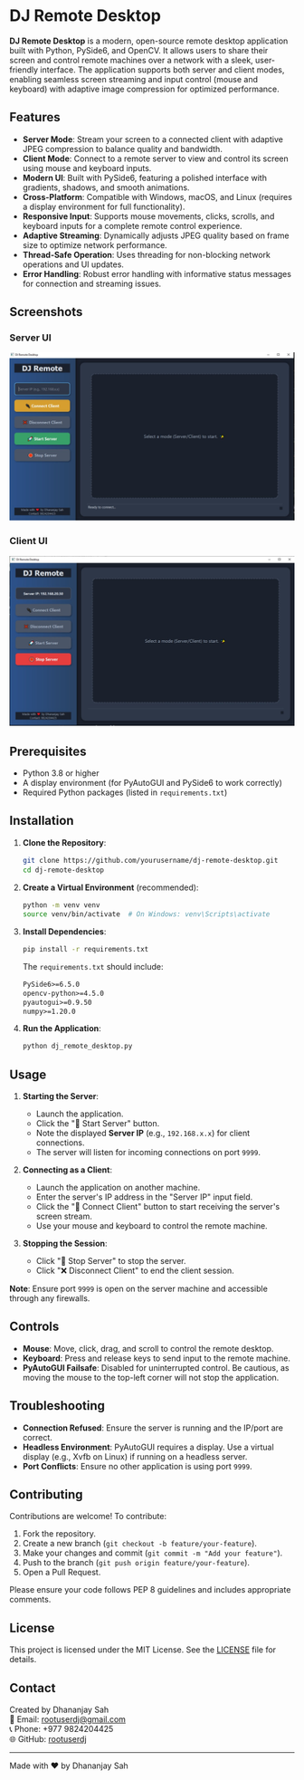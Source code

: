 # DJ Remote Desktop

**DJ Remote Desktop** is a modern, open-source remote desktop application built with Python, PySide6, and OpenCV. It allows users to share their screen and control remote machines over a network with a sleek, user-friendly interface. The application supports both server and client modes, enabling seamless screen streaming and input control (mouse and keyboard) with adaptive image compression for optimized performance.

## Features

- **Server Mode**: Stream your screen to a connected client with adaptive JPEG compression to balance quality and bandwidth.
- **Client Mode**: Connect to a remote server to view and control its screen using mouse and keyboard inputs.
- **Modern UI**: Built with PySide6, featuring a polished interface with gradients, shadows, and smooth animations.
- **Cross-Platform**: Compatible with Windows, macOS, and Linux (requires a display environment for full functionality).
- **Responsive Input**: Supports mouse movements, clicks, scrolls, and keyboard inputs for a complete remote control experience.
- **Adaptive Streaming**: Dynamically adjusts JPEG quality based on frame size to optimize network performance.
- **Thread-Safe Operation**: Uses threading for non-blocking network operations and UI updates.
- **Error Handling**: Robust error handling with informative status messages for connection and streaming issues.

## Screenshots

### Server UI
![Server UI](server.jpg)

### Client UI
![Client UI](client.jpg)


## Prerequisites

- Python 3.8 or higher
- A display environment (for PyAutoGUI and PySide6 to work correctly)
- Required Python packages (listed in `requirements.txt`)

## Installation

1. **Clone the Repository**:
   ```bash
   git clone https://github.com/yourusername/dj-remote-desktop.git
   cd dj-remote-desktop
   ```

2. **Create a Virtual Environment** (recommended):
   ```bash
   python -m venv venv
   source venv/bin/activate  # On Windows: venv\Scripts\activate
   ```

3. **Install Dependencies**:
   ```bash
   pip install -r requirements.txt
   ```

   The `requirements.txt` should include:
   ```
   PySide6>=6.5.0
   opencv-python>=4.5.0
   pyautogui>=0.9.50
   numpy>=1.20.0
   ```

4. **Run the Application**:
   ```bash
   python dj_remote_desktop.py
   ```

## Usage

1. **Starting the Server**:
   - Launch the application.
   - Click the "🚀 Start Server" button.
   - Note the displayed **Server IP** (e.g., `192.168.x.x`) for client connections.
   - The server will listen for incoming connections on port `9999`.

2. **Connecting as a Client**:
   - Launch the application on another machine.
   - Enter the server's IP address in the "Server IP" input field.
   - Click the "🔌 Connect Client" button to start receiving the server's screen stream.
   - Use your mouse and keyboard to control the remote machine.

3. **Stopping the Session**:
   - Click "🛑 Stop Server" to stop the server.
   - Click "❌ Disconnect Client" to end the client session.

**Note**: Ensure port `9999` is open on the server machine and accessible through any firewalls.

## Controls

- **Mouse**: Move, click, drag, and scroll to control the remote desktop.
- **Keyboard**: Press and release keys to send input to the remote machine.
- **PyAutoGUI Failsafe**: Disabled for uninterrupted control. Be cautious, as moving the mouse to the top-left corner will not stop the application.

## Troubleshooting

- **Connection Refused**: Ensure the server is running and the IP/port are correct.
- **Headless Environment**: PyAutoGUI requires a display. Use a virtual display (e.g., Xvfb on Linux) if running on a headless server.
- **Port Conflicts**: Ensure no other application is using port `9999`.

## Contributing

Contributions are welcome! To contribute:

1. Fork the repository.
2. Create a new branch (`git checkout -b feature/your-feature`).
3. Make your changes and commit (`git commit -m "Add your feature"`).
4. Push to the branch (`git push origin feature/your-feature`).
5. Open a Pull Request.

Please ensure your code follows PEP 8 guidelines and includes appropriate comments.

## License

This project is licensed under the MIT License. See the [LICENSE](LICENSE) file for details.

## Contact

Created by Dhananjay Sah  
📧 Email: [rootuserdj@gmail.com](rootuserdj@gmail.com)  
📞 Phone: +977 9824204425  
🌐 GitHub: [rootuserdj](https://github.com/rootuserdj)

---

Made with ❤️ by Dhananjay Sah
